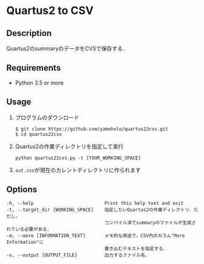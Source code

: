 # Quartus2 to CSV

## Description
Quartus2のsummaryのデータをCVSで保存する．

## Requirements
- Python 3.5 or more

## Usage
1. プログラムのダウンロード
    ```
    $ git clone https://github.com/yameholo/quartus22cvs.git
    $ cd quartus22cvs
    ```
2. Quartus2の作業ディレクトリを指定して実行
    ```
    python quartus22cvs.py -t [YOUR_WORKING_SPACE]
    ```
3. `out.csv`が現在のカレントディレクトリに作られます

## Options
    -h, --help                          Print this help text and exit
    -t, --target_dir [WORKING_SPACE]    指定したいQuartus2の作業ディレクトリ．ただし，
                                        コンパイル済でsummaryのファイルが生成されている必要がある．
    -m, --more [INFORMATION_TEXT]       メモ的な用途で，CSV内のカラム"More Information"に
                                        書き込むテキストを指定する．
    -o, --output [OUTPUT_FILE]          出力するファイル名．
